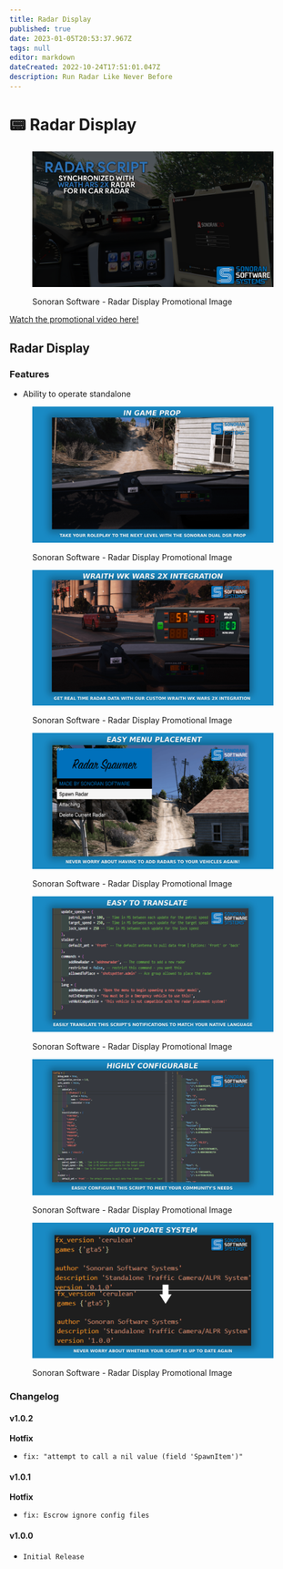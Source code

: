 ```yaml
---
title: Radar Display
published: true
date: 2023-01-05T20:53:37.967Z
tags: null
editor: markdown
dateCreated: 2022-10-24T17:51:01.047Z
description: Run Radar Like Never Before
---
```


# 📟 Radar Display

<figure><img src="../../radar/rada1.png" alt=""><figcaption><p>Sonoran Software - Radar Display Promotional Image</p></figcaption></figure>

[Watch the promotional video here!](https://www.youtube.com/watch?v=mZqMl9oNQcQ)

## Radar Display

### Features

* Ability to operate standalone     &#x20;

<figure><img src="../../radar/in_game_prop_radar.png" alt=""><figcaption><p>Sonoran Software - Radar Display Promotional Image</p></figcaption></figure>

<figure><img src="../../radar/wraith_integration_radar.png" alt=""><figcaption><p>Sonoran Software - Radar Display Promotional Image</p></figcaption></figure>

<figure><img src="../../radar/menu_placement_radar.png" alt=""><figcaption><p>Sonoran Software - Radar Display Promotional Image</p></figcaption></figure>

<figure><img src="../../radar/easy_translate_radar.png" alt=""><figcaption><p>Sonoran Software - Radar Display Promotional Image</p></figcaption></figure>

<figure><img src="../../radar/highly_config_radar.png" alt=""><figcaption><p>Sonoran Software - Radar Display Promotional Image</p></figcaption></figure>

<figure><img src="../../speed-camera/auto-update-feature.png" alt=""><figcaption><p>Sonoran Software - Radar Display Promotional Image</p></figcaption></figure>

### Changelog

#### v1.0.2

**Hotfix**

* `fix: "attempt to call a nil value (field 'SpawnItem')"`

#### v1.0.1

**Hotfix**

* `fix: Escrow ignore config files`

#### v1.0.0

* `Initial Release`
